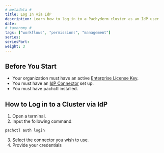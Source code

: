 ```yaml
---
# metadata # 
title: Log In via IdP
description: Learn how to log in to a Pachyderm cluster as an IdP user. 
date: 
# taxonomy #
tags: ["workflows", "permissions", "management"]
series:
seriesPart:
weight: 3
---
```


## Before You Start 

- Your organization must have an active [Enterprise License Key](../../../).
- You must have an [IdP Connector](../connectors) set up. 
- You must have pachctl installed.

## How to Log in to a Cluster via IdP

1. Open a terminal.
2. Input the following command:
```s
pachctl auth login
```
3. Select the connector you wish to use.
4. Provide your credentials

